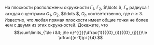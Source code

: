 На плоскости расположены окружности ${{\Gamma }_{1}}$, ${{\Gamma }_{2}}$, $\ldots $, ${{\Gamma }_{n}}$  радиуса 1 каждая с центрами ${{O}_{1}}$, ${{O}_{2}}$, $\ldots $, ${{O}_{n}}$ соответственно, где $n\ge 3$. Известно, что любая прямая плоскости имеет общие точки не более чем с двумя из этих окружностей. Докажите, что $$\sum\limits_{1\le i &lt; j\le n}^{{}}{\dfrac{1}{{{O}_{i}}{{O}_{j}}}}\le \dfrac{(n-1)\pi }{4}.$$